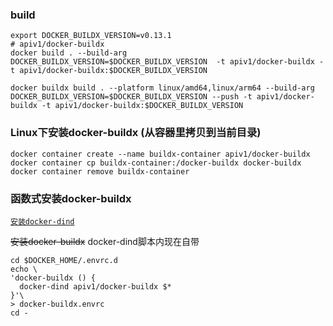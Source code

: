 ### build

```shell
export DOCKER_BUILDX_VERSION=v0.13.1
# apiv1/docker-buildx
docker build . --build-arg DOCKER_BUILDX_VERSION=$DOCKER_BUILDX_VERSION  -t apiv1/docker-buildx -t apiv1/docker-buildx:$DOCKER_BUILDX_VERSION

docker buildx build . --platform linux/amd64,linux/arm64 --build-arg DOCKER_BUILDX_VERSION=$DOCKER_BUILDX_VERSION --push -t apiv1/docker-buildx -t apiv1/docker-buildx:$DOCKER_BUILDX_VERSION
```

### Linux下安装docker-buildx (从容器里拷贝到当前目录)

```shell
docker container create --name buildx-container apiv1/docker-buildx
docker container cp buildx-container:/docker-buildx docker-buildx
docker container remove buildx-container
```

### 函数式安装docker-buildx
[`安装docker-dind`](../dind/README.md#docker-dind)

~~安装docker-buildx~~ docker-dind脚本内现在自带
```shell
cd $DOCKER_HOME/.envrc.d
echo \
'docker-buildx () {
  docker-dind apiv1/docker-buildx $*
}'\
> docker-buildx.envrc
cd -
```